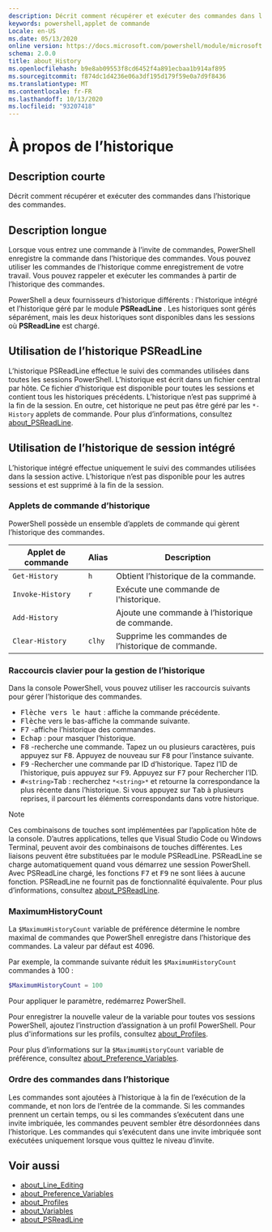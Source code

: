 ```yaml
---
description: Décrit comment récupérer et exécuter des commandes dans l’historique des commandes.
keywords: powershell,applet de commande
Locale: en-US
ms.date: 05/13/2020
online version: https://docs.microsoft.com/powershell/module/microsoft.powershell.core/about/about_history?view=powershell-7&WT.mc_id=ps-gethelp
schema: 2.0.0
title: about_History
ms.openlocfilehash: b9e8ab09553f8cd6452f4a891ecbaa1b914af895
ms.sourcegitcommit: f874dc1d4236e06a3df195d179f59e0a7d9f8436
ms.translationtype: MT
ms.contentlocale: fr-FR
ms.lasthandoff: 10/13/2020
ms.locfileid: "93207418"
---
```

# <a name="about-history"></a>À propos de l’historique

## <a name="short-description"></a>Description courte
Décrit comment récupérer et exécuter des commandes dans l’historique des commandes.

## <a name="long-description"></a>Description longue

Lorsque vous entrez une commande à l’invite de commandes, PowerShell enregistre la commande dans l’historique des commandes. Vous pouvez utiliser les commandes de l’historique comme enregistrement de votre travail. Vous pouvez rappeler et exécuter les commandes à partir de l’historique des commandes.

PowerShell a deux fournisseurs d’historique différents : l’historique intégré et l’historique géré par le module **PSReadLine** . Les historiques sont gérés séparément, mais les deux historiques sont disponibles dans les sessions où **PSReadLine** est chargé.

## <a name="using-the-psreadline-history"></a>Utilisation de l’historique PSReadLine

L’historique PSReadLine effectue le suivi des commandes utilisées dans toutes les sessions PowerShell.
L’historique est écrit dans un fichier central par hôte. Ce fichier d’historique est disponible pour toutes les sessions et contient tous les historiques précédents. L’historique n’est pas supprimé à la fin de la session. En outre, cet historique ne peut pas être géré par les `*-History` applets de commande. Pour plus d’informations, consultez [about_PSReadLine](../../PSReadLine/About/about_PSReadLine.md).

## <a name="using-the-built-in-session-history"></a>Utilisation de l’historique de session intégré

L’historique intégré effectue uniquement le suivi des commandes utilisées dans la session active. L’historique n’est pas disponible pour les autres sessions et est supprimé à la fin de la session.

### <a name="history-cmdlets"></a>Applets de commande d’historique

PowerShell possède un ensemble d’applets de commande qui gèrent l’historique des commandes.

| Applet de commande           | Alias  | Description                                |
| ---------------- | ------ | ------------------------------------------ |
| `Get-History`    | `h`    | Obtient l’historique de la commande.                  |
| `Invoke-History` | `r`    | Exécute une commande de l'historique.     |
| `Add-History`    |        | Ajoute une commande à l’historique de commande.     |
| `Clear-History`  | `clhy` | Supprime les commandes de l’historique de commande. |

### <a name="keyboard-shortcuts-for-managing-history"></a>Raccourcis clavier pour la gestion de l’historique

Dans la console PowerShell, vous pouvez utiliser les raccourcis suivants pour gérer l’historique des commandes.

- <kbd>Flèche vers le haut</kbd> : affiche la commande précédente.
- <kbd>Flèche</kbd> vers le bas-affiche la commande suivante.
- <kbd>F7</kbd> -affiche l’historique des commandes.
- <kbd>Echap</kbd> : pour masquer l’historique.
- <kbd>F8</kbd> -recherche une commande. Tapez un ou plusieurs caractères, puis appuyez sur <kbd>F8</kbd>. Appuyez de nouveau sur <kbd>F8</kbd> pour l’instance suivante.
- <kbd>F9</kbd> -Rechercher une commande par ID d’historique. Tapez l’ID de l’historique, puis appuyez sur <kbd>F9</kbd>. Appuyez sur <kbd>F7</kbd> pour Rechercher l’ID.
- <kbd>#</kbd>`<string>`</kbd><kbd>Tab</kbd> : recherchez `*<string>*` et retourne la correspondance la plus récente dans l’historique. Si vous appuyez sur <kbd>Tab</kbd> à plusieurs reprises, il parcourt les éléments correspondants dans votre historique.

> [!NOTE]
> Ces combinaisons de touches sont implémentées par l’application hôte de la console. D’autres applications, telles que Visual Studio Code ou Windows Terminal, peuvent avoir des combinaisons de touches différentes. Les liaisons peuvent être substituées par le module PSReadLine. PSReadLine se charge automatiquement quand vous démarrez une session PowerShell.
> Avec PSReadLine chargé, les fonctions <kbd>F7</kbd> et <kbd>F9</kbd> ne sont liées à aucune fonction. PSReadLine ne fournit pas de fonctionnalité équivalente. Pour plus d’informations, consultez [about_PSReadLine](../../PSReadLine/About/about_PSReadLine.md).

### <a name="maximumhistorycount"></a>MaximumHistoryCount

La `$MaximumHistoryCount` variable de préférence détermine le nombre maximal de commandes que PowerShell enregistre dans l’historique des commandes. La valeur par défaut est
4096.

Par exemple, la commande suivante réduit les `$MaximumHistoryCount` commandes à 100 :

```powershell
$MaximumHistoryCount = 100
```

Pour appliquer le paramètre, redémarrez PowerShell.

Pour enregistrer la nouvelle valeur de la variable pour toutes vos sessions PowerShell, ajoutez l’instruction d’assignation à un profil PowerShell. Pour plus d'informations sur les profils, consultez [about_Profiles](about_Profiles.md).

Pour plus d’informations sur la `$MaximumHistoryCount` variable de préférence, consultez [about_Preference_Variables](about_Preference_Variables.md).

### <a name="order-of-commands-in-the-history"></a>Ordre des commandes dans l’historique

Les commandes sont ajoutées à l’historique à la fin de l’exécution de la commande, et non lors de l’entrée de la commande. Si les commandes prennent un certain temps, ou si les commandes s’exécutent dans une invite imbriquée, les commandes peuvent sembler être désordonnées dans l’historique. Les commandes qui s’exécutent dans une invite imbriquée sont exécutées uniquement lorsque vous quittez le niveau d’invite.

## <a name="see-also"></a>Voir aussi

- [about_Line_Editing](about_Line_Editing.md)
- [about_Preference_Variables](about_Preference_Variables.md)
- [about_Profiles](about_Profiles.md)
- [about_Variables](about_Variables.md)
- [about_PSReadLine](../../PSReadLine/About/about_PSReadLine.md)
